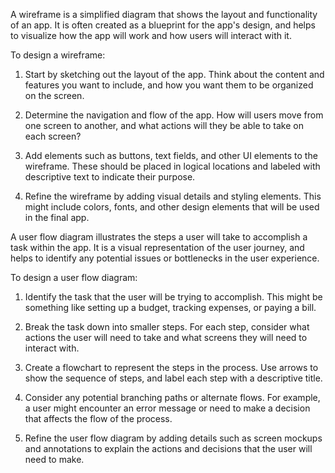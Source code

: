 A wireframe is a simplified diagram that shows the layout and functionality of an app. It is often created as a blueprint for the app's design, and helps to visualize how the app will work and how users will interact with it.

To design a wireframe:

1.  Start by sketching out the layout of the app. Think about the content and features you want to include, and how you want them to be organized on the screen.
    
2.  Determine the navigation and flow of the app. How will users move from one screen to another, and what actions will they be able to take on each screen?
    
3.  Add elements such as buttons, text fields, and other UI elements to the wireframe. These should be placed in logical locations and labeled with descriptive text to indicate their purpose.
    
4.  Refine the wireframe by adding visual details and styling elements. This might include colors, fonts, and other design elements that will be used in the final app.
    

A user flow diagram illustrates the steps a user will take to accomplish a task within the app. It is a visual representation of the user journey, and helps to identify any potential issues or bottlenecks in the user experience.

To design a user flow diagram:

1.  Identify the task that the user will be trying to accomplish. This might be something like setting up a budget, tracking expenses, or paying a bill.
    
2.  Break the task down into smaller steps. For each step, consider what actions the user will need to take and what screens they will need to interact with.
    
3.  Create a flowchart to represent the steps in the process. Use arrows to show the sequence of steps, and label each step with a descriptive title.
    
4.  Consider any potential branching paths or alternate flows. For example, a user might encounter an error message or need to make a decision that affects the flow of the process.
    
5.  Refine the user flow diagram by adding details such as screen mockups and annotations to explain the actions and decisions that the user will need to make.